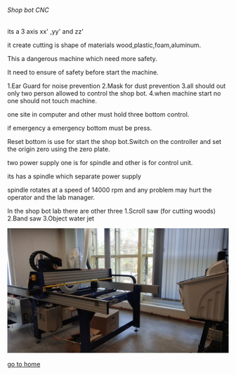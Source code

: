 ###### Shop bot CNC #######


its a 3 axis xx' ,yy' and zz'

it create cutting is shape of materials wood,plastic,foam,aluminum.

This a dangerous machine which need more safety.

It need to ensure of safety before start the machine.

  1.Ear Guard for noise prevention
  2.Mask for dust prevention
  3.all should out only two person allowed to control the shop bot.
  4.when machine start no one should not touch machine.

one site in computer and other must hold three bottom control.

if emergency a emergency bottom must be press.

Reset bottom is use for start the shop bot.Switch on the controller and set the origin zero using the zero plate.

two power supply one is for spindle and other is for control unit.

its has a spindle which separate power supply

spindle rotates at a speed of 14000 rpm and any problem may hurt the operator and the lab manager.

In the shop bot lab there are other three 
 1.Scroll saw (for cutting woods)
 2.Band saw
 3.Object water jet

 ![shopbot](image/lab-1.jpg)

 
[go to home](/readme.md)
